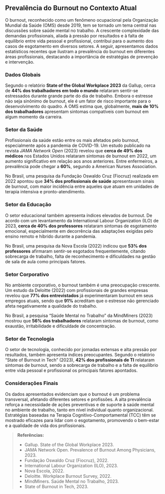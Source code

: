 
## Prevalência do Burnout no Contexto Atual

O burnout, reconhecido como um fenômeno ocupacional pela Organização Mundial da Saúde (OMS) desde 2019, tem se tornado um tema central nas discussões sobre saúde mental no trabalho. A crescente complexidade das demandas profissionais, aliada à pressão por resultados e à falta de equilíbrio entre vida pessoal e profissional, contribui para o aumento dos casos de esgotamento em diversos setores. A seguir, apresentamos dados estatísticos recentes que ilustram a prevalência do burnout em diferentes áreas profissionais, destacando a importância de estratégias de prevenção e intervenção.

### Dados Globais

Segundo o relatório **State of the Global Workplace 2023** da Gallup, cerca de **44% dos trabalhadores em todo o mundo** relataram sentir-se estressados durante grande parte do dia de trabalho. Embora o estresse não seja sinônimo de burnout, ele é um fator de risco importante para o desenvolvimento do quadro. A OMS estima que, globalmente, **mais de 10% dos trabalhadores** apresentam sintomas compatíveis com burnout em algum momento da carreira.

### Setor da Saúde

Profissionais da saúde estão entre os mais afetados pelo burnout, especialmente após a pandemia de COVID-19. Um estudo publicado na revista *JAMA Network Open* (2023) revelou que **cerca de 49% dos médicos** nos Estados Unidos relataram sintomas de burnout em 2022, um aumento significativo em relação aos anos anteriores. Entre enfermeiros, a prevalência pode chegar a **60%**, segundo a American Nurses Association.

No Brasil, uma pesquisa da Fundação Oswaldo Cruz (Fiocruz) realizada em 2022 apontou que **34% dos profissionais de saúde** apresentavam sinais de burnout, com maior incidência entre aqueles que atuam em unidades de terapia intensiva e pronto-atendimento.

### Setor da Educação

O setor educacional também apresenta índices elevados de burnout. De acordo com um levantamento da International Labour Organization (ILO) de 2023, **cerca de 40% dos professores** relataram sintomas de esgotamento emocional, especialmente em decorrência das adaptações exigidas pelo ensino remoto e híbrido durante a pandemia.

No Brasil, uma pesquisa da Nova Escola (2022) indicou que **53% dos professores** afirmaram sentir-se esgotados frequentemente, citando sobrecarga de trabalho, falta de reconhecimento e dificuldades na gestão de sala de aula como principais fatores.

### Setor Corporativo

No ambiente corporativo, o burnout também é uma preocupação crescente. Um estudo da Deloitte (2022) com profissionais de grandes empresas revelou que **77% dos entrevistados** já experimentaram burnout em seus empregos atuais, sendo que **91%** acreditam que o estresse não gerenciado afeta negativamente a qualidade do trabalho.

No Brasil, a pesquisa “Saúde Mental no Trabalho” da MindMiners (2023) mostrou que **56% dos trabalhadores** relataram sintomas de burnout, como exaustão, irritabilidade e dificuldade de concentração.

### Setor de Tecnologia

O setor de tecnologia, conhecido por jornadas extensas e alta pressão por resultados, também apresenta índices preocupantes. Segundo o relatório “State of Burnout in Tech” (2023), **42% dos profissionais de TI** relataram sintomas de burnout, sendo a sobrecarga de trabalho e a falta de equilíbrio entre vida pessoal e profissional os principais fatores apontados.

### Considerações Finais

Os dados apresentados evidenciam que o burnout é um problema transversal, afetando diferentes setores e profissões. A alta prevalência reforça a necessidade de ações preventivas e de suporte à saúde mental no ambiente de trabalho, tanto em nível individual quanto organizacional. Estratégias baseadas na Terapia Cognitivo-Comportamental (TCC) têm se mostrado eficazes para lidar com o esgotamento, promovendo o bem-estar e a qualidade de vida dos profissionais.

> **Referências:**
> - Gallup. State of the Global Workplace 2023.
> - JAMA Network Open. Prevalence of Burnout Among Physicians, 2023.
> - Fundação Oswaldo Cruz (Fiocruz), 2022.
> - International Labour Organization (ILO), 2023.
> - Nova Escola, 2022.
> - Deloitte. Workplace Burnout Survey, 2022.
> - MindMiners. Saúde Mental no Trabalho, 2023.
> - State of Burnout in Tech, 2023.
```
